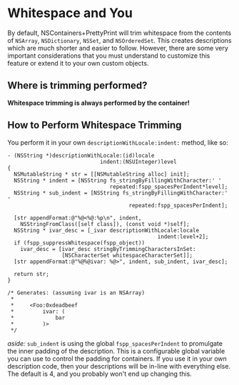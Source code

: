 # Whitespace and You

By default, NSContainers+PrettyPrint will trim whitespace from
the contents of `NSArray`, `NSDictionary`, `NSSet`, and `NSOrderedSet`.
This creates descriptions which are much shorter and easier to follow.
However, there are some very important considerations that you must
understand to customize this feature or extend it to your own custom
objects.


## Where is trimming performed?

**Whitespace trimming is always performed by the container!**


## How to Perform Whitespace Trimming

You perform it in your own `descriptionWithLocale:indent:` method, like
so:

    - (NSString *)descriptionWithLocale:(id)locale
                                 indent:(NSUInteger)level
    {
      NSMutableString * str = [[NSMutableString alloc] init];
      NSString * indent = [NSString fs_stringByFillingWithCharacter:' '
                                    repeated:fspp_spacesPerIndent*level];
      NSString * sub_indent = [NSString fs_stringByFillingWithCharacter:' '
                                          repeated:fspp_spacesPerIndent];
      
      [str appendFormat:@"%@<%@:%p\n", indent,
        NSStringFromClass([self class]), (const void *)self];
      NSString * ivar_desc = [_ivar descriptionWithLocale:locale
                                                   indent:level+2];
      if (fspp_suppressWhitespace(fspp_object))
        ivar_desc = [ivar_desc stringByTrimmingCharactersInSet:
                     [NSCharacterSet whitespaceCharacterSet]];
      [str appendFormat:@"%@%@ivar: %@>", indent, sub_indent, ivar_desc];

      return str;
    }

    /* Generates: (assuming ivar is an NSArray)
     *
     *     <Foo:0xdeadbeef
     *         ivar: (
     *             bar
     *         )>
     */

*aside:* `sub_indent` is using the global `fspp_spacesPerIndent` to promulgate
the inner padding of the description. This is a configurable global
variable you can use to control the padding for containers. If you use
it in your own description code, then your descriptions will be in-line
with everything else. The default is 4, and you probably won't end up
changing this.
